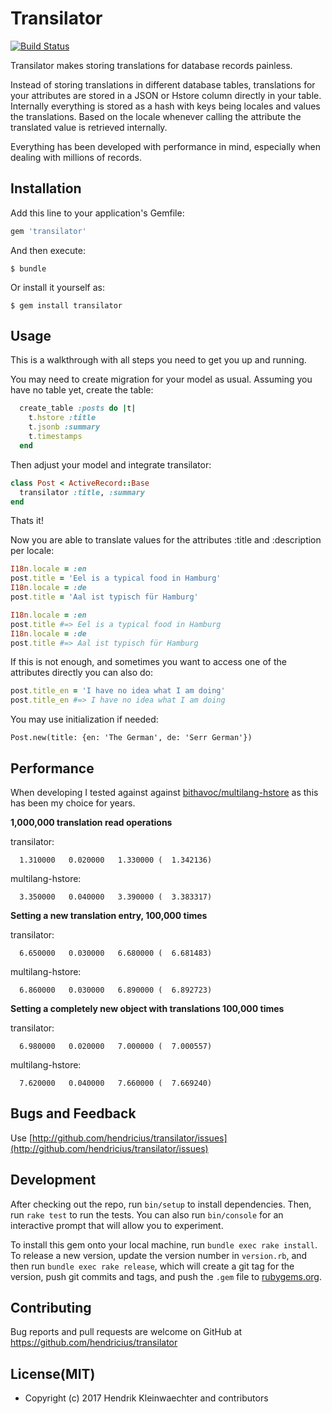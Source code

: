 # Transilator

[![Build Status](https://travis-ci.org/hendricius/transilator.svg?branch=master)](https://travis-ci.org/hendricius/transilator)

Transilator makes storing translations for database records painless.

Instead of storing translations in different database tables, translations for your attributes are stored in a JSON or Hstore column directly in your table. Internally everything is stored as a hash with keys being locales and values the translations. Based on the locale whenever calling the attribute the translated value is retrieved internally.

Everything has been developed with performance in mind, especially when dealing with millions of records.

## Installation

Add this line to your application's Gemfile:

```ruby
gem 'transilator'
```

And then execute:

    $ bundle

Or install it yourself as:

    $ gem install transilator

## Usage

This is a walkthrough with all steps you need to get you up and running.

You may need to create migration for your model as usual. Assuming you have no
table yet, create the table:

```ruby
  create_table :posts do |t|
    t.hstore :title
    t.jsonb :summary
    t.timestamps
  end
```

Then adjust your model and integrate transilator:

```ruby
class Post < ActiveRecord::Base
  transilator :title, :summary
end
```

Thats it!

Now you are able to translate values for the attributes :title and :description per locale:

```ruby
I18n.locale = :en
post.title = 'Eel is a typical food in Hamburg'
I18n.locale = :de
post.title = 'Aal ist typisch für Hamburg'

I18n.locale = :en
post.title #=> Eel is a typical food in Hamburg
I18n.locale = :de
post.title #=> Aal ist typisch für Hamburg
```

If this is not enough, and sometimes you want to access one of the attributes directly you can also do:


```ruby
post.title_en = 'I have no idea what I am doing'
post.title_en #=> I have no idea what I am doing
```


You may use initialization if needed:

    Post.new(title: {en: 'The German', de: 'Serr German'})

## Performance ##

When developing I tested against against [bithavoc/multilang-hstore](https://github.com/bithavoc/multilang-hstore) as this has been my choice for years.

**1,000,000 translation read operations**

transilator:
```
  1.310000   0.020000   1.330000 (  1.342136)
```

multilang-hstore:
```
  3.350000   0.040000   3.390000 (  3.383317)
```


**Setting a new translation entry, 100,000 times**

transilator:
```
  6.650000   0.030000   6.680000 (  6.681483)
```

multilang-hstore:
```
  6.860000   0.030000   6.890000 (  6.892723)
```

**Setting a completely new object with translations 100,000 times**

transilator:

```
  6.980000   0.020000   7.000000 (  7.000557)
```

multilang-hstore:

```
  7.620000   0.040000   7.660000 (  7.669240)
```

## Bugs and Feedback

Use [http://github.com/hendricius/transilator/issues](http://github.com/hendricius/transilator/issues)

## Development

After checking out the repo, run `bin/setup` to install dependencies. Then, run `rake test` to run the tests. You can also run `bin/console` for an interactive prompt that will allow you to experiment.

To install this gem onto your local machine, run `bundle exec rake install`. To release a new version, update the version number in `version.rb`, and then run `bundle exec rake release`, which will create a git tag for the version, push git commits and tags, and push the `.gem` file to [rubygems.org](https://rubygems.org).


## Contributing

Bug reports and pull requests are welcome on GitHub at https://github.com/hendricius/transilator

## License(MIT)

* Copyright (c) 2017 Hendrik Kleinwaechter and contributors
